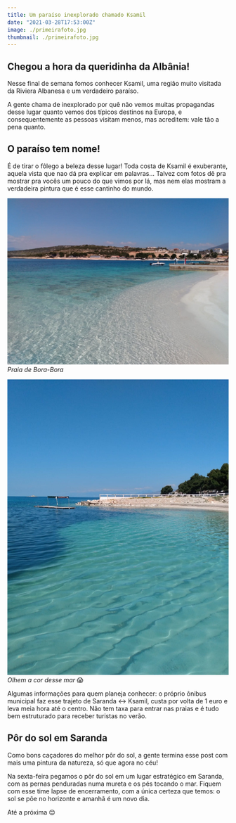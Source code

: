 ```yaml
---
title: Um paraíso inexplorado chamado Ksamil
date: "2021-03-28T17:53:00Z"
image: ./primeirafoto.jpg
thumbnail: ./primeirafoto.jpg
---
```


## Chegou a hora da queridinha da Albânia! 

Nesse final de semana fomos conhecer Ksamil, uma região muito visitada da Riviera Albanesa e um verdadeiro paraíso. 

A gente chama de inexplorado por quê não vemos muitas propagandas desse lugar quanto vemos dos típicos destinos na Europa, e consequentemente as pessoas visitam menos, mas acreditem: vale tão a pena quanto.

## O paraíso tem nome!

É de tirar o fôlego a beleza desse lugar! Toda costa de Ksamil é exuberante, aquela vista que nao dá pra explicar em palavras... Talvez com fotos dê pra mostrar pra vocês um pouco do que vimos por lá, mas nem elas mostram a verdadeira pintura que é esse cantinho do mundo.

![Praia de Bora-Bora](mar.jpg)
*Praia de Bora-Bora* 


![Praia de Bora-Bora](mar2.jpg)
*Olhem a cor desse mar*  😱

Algumas informações para quem planeja conhecer: o próprio ônibus municipal faz esse trajeto de Saranda <-> Ksamil, custa por volta de 1 euro e leva meia hora até o centro. Não tem taxa para entrar nas praias e é tudo bem estruturado para receber turistas no verão.

## Pôr do sol em Saranda

Como bons caçadores do melhor pôr do sol, a gente termina esse post com mais uma pintura da natureza, só que agora no céu! 

Na sexta-feira pegamos o pôr do sol em um lugar estratégico em Saranda, com as pernas penduradas numa mureta e os pés tocando o mar. Fiquem com esse time lapse de encerramento, com a única certeza que temos: o sol se põe no horizonte e amanhã é um novo dia.

Até a próxima 😊
